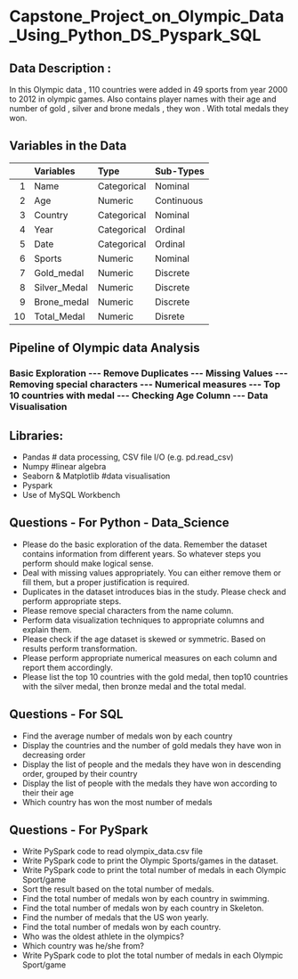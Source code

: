 # Capstone_Project_on_Olympic_Data_Using_Python_DS_Pyspark_SQL

## Data Description :
In this Olympic data , 110 countries were added in 49 sports from year  2000 to 2012 in olympic games.
Also contains player names with their age and number of gold , silver and brone medals , they won . With total medals they won.

## Variables in the Data

| |  Variables  | Type    | Sub-Types   | 
|---:|:-------------|:-----------|:------|
| 1 | Name  | Categorical       |Nominal  | 
| 2 | Age   | Numeric  |Continuous  | 
| 3 | Country  | Categorical    |Nominal   |
| 4 | Year  | Categorical    |Ordinal   | 
| 5 | Date  | Categorical   |Ordinal   | 
| 6 | Sports  | Numeric    |Nominal    | 
| 7 | Gold_medal | Numeric    |Discrete    | 
| 8 | Silver_Medal  | Numeric    |Discrete    | 
| 9 | Brone_medal  | Numeric    |Discrete    | 
| 10 | Total_Medal  | Numeric    |Disrete   |      

## Pipeline of Olympic data Analysis
### Basic Exploration --- Remove Duplicates --- Missing Values --- Removing special characters --- Numerical measures --- Top 10 countries with medal --- Checking Age Column --- Data Visualisation

## Libraries:
* Pandas # data processing, CSV file I/O (e.g. pd.read_csv)
* Numpy #linear algebra  
* Seaborn & Matplotlib #data visualisation
* Pyspark
* Use of MySQL Workbench

## Questions - For Python - Data_Science 
- Please do the basic exploration of the data. Remember the dataset contains information from different years. So whatever steps you perform should make logical sense.
- Deal with missing values appropriately. You can either remove them or fill them, but a proper justification is required.
- Duplicates in the dataset introduces bias in the study. Please check and perform appropriate steps.
- Please remove special characters from the name column.
- Perform data visualization techniques to appropriate columns and explain them.  
- Please check if the age dataset is skewed or symmetric. Based on results perform transformation.
- Please perform appropriate numerical measures on each column and report them accordingly.
- Please list the top 10 countries with the gold medal, then top10 countries with the silver medal, then bronze medal and the total medal.

## Questions - For SQL
-  Find the average number of medals won by each country
- Display the countries and the number of gold medals they have won in decreasing order
- Display the list of people and the medals they have won in descending order, grouped by their country
- Display the list of people with the medals they have won according to their their age
- Which country has won the most number of medals 


## Questions - For PySpark
- Write PySpark code to read olympix_data.csv file
- Write PySpark code to print the Olympic Sports/games in the dataset.
- Write PySpark code to print the total number of medals in  each Olympic Sport/game
- Sort the result based on the total number of medals.
- Find the total number of medals won by each country in swimming.
- Find the total number of medals won by each country in Skeleton.
- Find the number of medals that the US won yearly.
- Find the total number of medals won by each country.
- Who was the oldest athlete in the olympics? 
- Which country was he/she from?
- Write PySpark code to plot the total number of medals in  each Olympic Sport/game


                 
